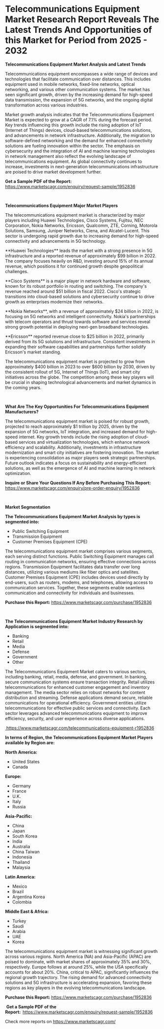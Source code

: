 <p><h1>Telecommunications Equipment Market Research Report Reveals The Latest Trends And Opportunities of this Market for Period from 2025 - 2032</h1></p><p><strong>Telecommunications Equipment Market Analysis and Latest Trends</strong></p>
<p><p>Telecommunications equipment encompasses a wide range of devices and technologies that facilitate communication over distances. This includes equipment used in mobile networks, fixed-line networks, optical networking, and various other communication systems. The market has seen significant growth, driven by the increasing demand for high-speed data transmission, the expansion of 5G networks, and the ongoing digital transformation across various industries.</p><p>Market growth analysis indicates that the Telecommunications Equipment Market is expected to grow at a CAGR of 7.1% during the forecast period. Key trends influencing this growth include the rising adoption of IoT (Internet of Things) devices, cloud-based telecommunications solutions, and advancements in network infrastructure. Additionally, the migration to software-defined networking and the demand for enhanced connectivity solutions are fueling innovation within the sector. The emphasis on cybersecurity and the integration of AI and machine learning technologies in network management also reflect the evolving landscape of telecommunications equipment. As global connectivity continues to increase, investments in next-generation telecommunications infrastructure are poised to drive market development further.</p></p>
<p><strong>Get a Sample PDF of the Report:&nbsp;</strong> <a href="https://www.marketscagr.com/enquiry/request-sample/1952836?utm_campaign=3137&utm_medium=2&utm_source=Github&utm_content=ia&utm_term=09042025&utm_id=telecommunications-equipment">https://www.marketscagr.com/enquiry/request-sample/1952836</a></p>
<p>&nbsp;</p>
<p><strong>Telecommunications Equipment Major Market Players</strong></p>
<p><p>The telecommunications equipment market is characterized by major players including Huawei Technologies, Cisco Systems, Fujitsu, NEC Corporation, Nokia Networks, Ericsson, Qualcomm, ZTE, Corning, Motorola Solutions, Samsung, Juniper Networks, Ciena, and Alcatel-Lucent. This sector is undergoing rapid growth due to increasing demand for high-speed connectivity and advancements in 5G technology.</p><p>**Huawei Technologies** leads the market with a strong presence in 5G infrastructure and a reported revenue of approximately $99 billion in 2022. The company focuses heavily on R&D, investing around 15% of its annual revenue, which positions it for continued growth despite geopolitical challenges.</p><p>**Cisco Systems** is a major player in network hardware and software, known for its robust portfolio in routing and switching. The company's revenue reached around $51 billion in fiscal 2022. Cisco's strategic transitions into cloud-based solutions and cybersecurity continue to drive growth as enterprises modernize their networks.</p><p>**Nokia Networks**, with a revenue of approximately $24 billion in 2022, is focusing on 5G networks and intelligent connectivity. Nokia's partnerships with telecom operators and thrust towards software and services reveal strong growth potential in deploying next-gen broadband technologies.</p><p>**Ericsson** reported revenue close to $25 billion in 2022, primarily derived from its 5G solutions and infrastructure. Consistent investments in expanding their software capabilities and partnerships further solidify Ericsson's market standing.</p><p>The telecommunications equipment market is projected to grow from approximately $400 billion in 2023 to over $600 billion by 2030, driven by the consistent rollout of 5G, Internet of Things (IoT), and smart city initiatives across the globe. The competition among these key players will be crucial in shaping technological advancements and market dynamics in the coming years.</p></p>
<p>&nbsp;</p>
<p><strong>What Are The Key Opportunities For Telecommunications Equipment Manufacturers?</strong></p>
<p><p>The telecommunications equipment market is poised for robust growth, projected to reach approximately $1 trillion by 2025, driven by the expansion of 5G networks, IoT integration, and increased demand for high-speed internet. Key growth trends include the rising adoption of cloud-based services and virtualization technologies, which enhance network efficiency and scalability. Additionally, investments in infrastructure modernization and smart city initiatives are fostering innovation. The market is experiencing consolidation as major players seek strategic partnerships. Future outlook indicates a focus on sustainability and energy-efficient solutions, as well as the emergence of AI and machine learning in network optimization.</p></p>
<p><strong>Inquire or Share Your Questions If Any Before Purchasing This Report:</strong> <a href="https://www.marketscagr.com/enquiry/pre-order-enquiry/1952836?utm_campaign=3137&utm_medium=2&utm_source=Github&utm_content=ia&utm_term=09042025&utm_id=telecommunications-equipment">https://www.marketscagr.com/enquiry/pre-order-enquiry/1952836</a></p>
<p>&nbsp;</p>
<p><strong>Market Segmentation</strong></p>
<p><strong>The Telecommunications Equipment Market Analysis by types is segmented into:</strong></p>
<p><ul><li>Public Switching Equipment</li><li>Transmission Equipment</li><li>Customer Premises Equipment (CPE)</li></ul></p>
<p><p>The telecommunications equipment market comprises various segments, each serving distinct functions. Public Switching Equipment manages call routing in communication networks, ensuring effective connections across regions. Transmission Equipment facilitates data transfer over long distances, utilizing various mediums like fiber optics and satellites. Customer Premises Equipment (CPE) includes devices used directly by end-users, such as routers, modems, and telephones, allowing access to communication services. Together, these segments enable seamless communication and connectivity for individuals and businesses.</p></p>
<p><strong>Purchase this Report:&nbsp;</strong><a href="https://www.marketscagr.com/purchase/1952836?utm_campaign=3137&utm_medium=2&utm_source=Github&utm_content=ia&utm_term=09042025&utm_id=telecommunications-equipment">https://www.marketscagr.com/purchase/1952836</a></p>
<p>&nbsp;</p>
<p><strong>The Telecommunications Equipment Market Industry Research by Application is segmented into:</strong></p>
<p><ul><li>Banking</li><li>Retail</li><li>Media</li><li>Defense</li><li>Government</li><li>Other</li></ul></p>
<p><p>The Telecommunications Equipment Market caters to various sectors, including banking, retail, media, defense, and government. In banking, secure communication systems ensure transaction integrity. Retail utilizes telecommunications for enhanced customer engagement and inventory management. The media sector relies on robust networks for content distribution and streaming. Defense applications demand secure, reliable communications for operational efficiency. Government entities utilize telecommunications for effective public services and connectivity. Each sector leverages advanced telecommunications equipment to improve efficiency, security, and user experience across diverse applications.</p></p>
<p><a href="https://www.marketscagr.com/telecommunications-equipment-r1952836?utm_campaign=3137&utm_medium=2&utm_source=Github&utm_content=ia&utm_term=09042025&utm_id=telecommunications-equipment">&nbsp;https://www.marketscagr.com/telecommunications-equipment-r1952836</a></p>
<p><strong>In terms of Region, the Telecommunications Equipment Market Players available by Region are:</strong></p>
<p>
    <p> <strong> North America: </strong>
        <ul>
            <li>United States</li>
            <li>Canada</li>
        </ul>
        </p> 
    <p> <strong> Europe: </strong>
        <ul>
            <li>Germany</li>
            <li>France</li>
            <li>U.K.</li>
            <li>Italy</li>
            <li>Russia</li>
        </ul>
        </p> 
    <p> <strong> Asia-Pacific: </strong>
        <ul>
            <li>China</li>
            <li>Japan</li>
            <li>South Korea</li>
            <li>India</li>
            <li>Australia</li>
            <li>China Taiwan</li>
            <li>Indonesia</li>
            <li>Thailand</li>
            <li>Malaysia</li>
        </ul>
        </p> 
    <p> <strong> Latin America: </strong>
        <ul>
            <li>Mexico</li>
            <li>Brazil</li>
            <li>Argentina Korea</li>
            <li>Colombia</li>
        </ul>
        </p> 
    <p> <strong> Middle East & Africa: </strong>
        <ul>
            <li>Turkey</li>
            <li>Saudi</li>
            <li>Arabia</li>
            <li>UAE</li>
            <li>Korea</li>
        </ul>
    </p>
    </p>
<p><p>The telecommunications equipment market is witnessing significant growth across various regions. North America (NA) and Asia-Pacific (APAC) are poised to dominate, with market shares of approximately 35% and 30%, respectively. Europe follows at around 25%, while the USA specifically accounts for about 20%. China, critical to APAC, significantly influences the regional growth trajectory. The rising demand for advanced connectivity solutions and 5G infrastructure is accelerating expansion, favoring these regions as key players in the evolving telecommunications landscape.</p></p>
<p><strong>Purchase this Report: </strong><a href="https://www.marketscagr.com/purchase/1952836?utm_campaign=3137&utm_medium=2&utm_source=Github&utm_content=ia&utm_term=09042025&utm_id=telecommunications-equipment">https://www.marketscagr.com/purchase/1952836</a></p>
<p>&nbsp;<strong>Get a Sample PDF of the Report:&nbsp;&nbsp;</strong><a href="https://www.marketscagr.com/enquiry/request-sample/1952836?utm_campaign=3137&utm_medium=2&utm_source=Github&utm_content=ia&utm_term=09042025&utm_id=telecommunications-equipment">https://www.marketscagr.com/enquiry/request-sample/1952836</a></p>
<p><strong></strong></p>
<p>Check more reports on <a href="https://www.marketscagr.com/?utm_campaign=3137&utm_medium=2&utm_source=Github&utm_content=ia&utm_term=09042025&utm_id=telecommunications-equipment">https://www.marketscagr.com/</a></p>